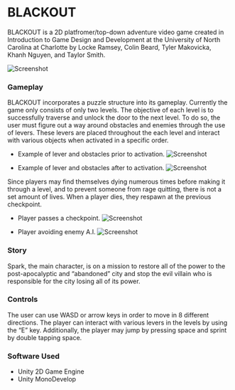 # BLACKOUT
BLACKOUT is a 2D platfromer/top-down adventure video game created in Introduction to Game Design and Development 
at the University of North Carolina at Charlotte by Locke Ramsey, Colin Beard, Tyler Makovicka, Khanh Nguyen, and Taylor Smith. 

![Screenshot](https://user-images.githubusercontent.com/13583303/30352437-e60b2fca-97ed-11e7-92a6-04e69bc1eaa9.png)



### Gameplay
BLACKOUT incorporates a puzzle structure into its gameplay. Currently the game only consists of only two levels. The objective of each level is to successfully traverse and unlock the door to the next level. To do so, the user must figure out a way around obstacles and enemies through the use of levers. These levers are placed throughout the each level and interact with various objects when activated in a specific order.

* Example of lever and obstacles prior to activation.
![Screenshot](https://user-images.githubusercontent.com/13583303/30354326-f4c46700-97f9-11e7-8e15-4d53ada9eb27.png)

* Example of lever and obstacles after to activation.
![Screenshot](https://user-images.githubusercontent.com/13583303/30354324-f3835e46-97f9-11e7-8d56-945f421f4c9d.png)

Since players may find themselves dying numerous times before making it through a level, and to prevent someone from rage quitting, there is not a set amount of lives. When a player dies, they respawn at the previous checkpoint. 

* Player passes a checkpoint.
![Screenshot](https://user-images.githubusercontent.com/13583303/30354328-f6be59e4-97f9-11e7-9615-eb07b13b9fa7.png)

* Player avoiding enemy A.I.
![Screenshot](https://user-images.githubusercontent.com/13583303/30352449-ee8832f6-97ed-11e7-9416-9920c784c28f.png)

### Story
Spark, the main character, is on a mission to restore all of the power to the post-apocalyptic and “abandoned” city and stop the evil villain who is responsible for the city losing all of its power.

### Controls
The user can use WASD or arrow keys in order to move in 8 different directions. The player can interact with various levers in the levels by using the “E” key. Additionally, the player may jump by pressing space and sprint by double tapping space. 

### Software Used
* Unity 2D Game Engine
* Unity MonoDevelop




